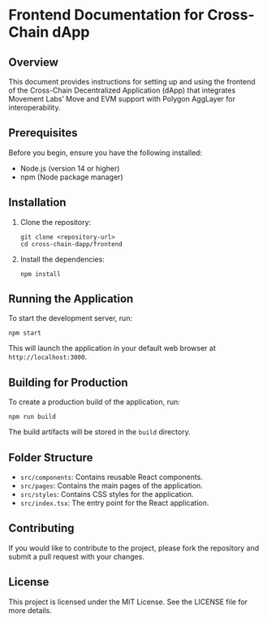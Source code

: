 # Frontend Documentation for Cross-Chain dApp

## Overview

This document provides instructions for setting up and using the frontend of the Cross-Chain Decentralized Application (dApp) that integrates Movement Labs’ Move and EVM support with Polygon AggLayer for interoperability.

## Prerequisites

Before you begin, ensure you have the following installed:

- Node.js (version 14 or higher)
- npm (Node package manager)

## Installation

1. Clone the repository:

   ```
   git clone <repository-url>
   cd cross-chain-dapp/frontend
   ```

2. Install the dependencies:

   ```
   npm install
   ```

## Running the Application

To start the development server, run:

```
npm start
```

This will launch the application in your default web browser at `http://localhost:3000`.

## Building for Production

To create a production build of the application, run:

```
npm run build
```

The build artifacts will be stored in the `build` directory.

## Folder Structure

- `src/components`: Contains reusable React components.
- `src/pages`: Contains the main pages of the application.
- `src/styles`: Contains CSS styles for the application.
- `src/index.tsx`: The entry point for the React application.

## Contributing

If you would like to contribute to the project, please fork the repository and submit a pull request with your changes.

## License

This project is licensed under the MIT License. See the LICENSE file for more details.